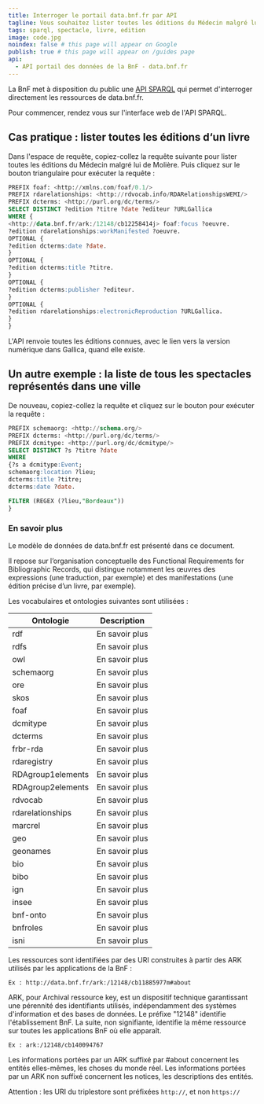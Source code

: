 ```yaml
---
title: Interroger le portail data.bnf.fr par API
tagline: Vous souhaitez lister toutes les éditions du Médecin malgré lui de Molière ? Ce guide est fait pour vous
tags: sparql, spectacle, livre, edition
image: code.jpg
noindex: false # this page will appear on Google
publish: true # this page will appear on /guides page
api:
  - API portail des données de la BnF - data.bnf.fr
---
```


La BnF met à disposition du public une [API SPARQL](/les-api/api-data-bnf-fr) qui permet d'interroger directement les ressources de <External href="https://data.bnf.fr/">data.bnf.fr</External>.

Pour commencer, rendez vous sur <External href="https://data.bnf.fr/sparql/">l'interface web de l'API SPARQL</External>.

## Cas pratique : lister toutes les éditions d‘un livre

Dans l'espace de requête, copiez-collez la requête suivante pour lister toutes les éditions du Médecin malgré lui de Molière. Puis cliquez sur le bouton triangulaire pour exécuter la requête :

```sql
PREFIX foaf: <http://xmlns.com/foaf/0.1/>
PREFIX rdarelationships: <http://rdvocab.info/RDARelationshipsWEMI/>
PREFIX dcterms: <http://purl.org/dc/terms/>
SELECT DISTINCT ?edition ?titre ?date ?editeur ?URLGallica
WHERE {
<http://data.bnf.fr/ark:/12148/cb12258414j> foaf:focus ?oeuvre.
?edition rdarelationships:workManifested ?oeuvre.
OPTIONAL {
?edition dcterms:date ?date.
}
OPTIONAL {
?edition dcterms:title ?titre.
}
OPTIONAL {
?edition dcterms:publisher ?editeur.
}
OPTIONAL {
?edition rdarelationships:electronicReproduction ?URLGallica.
}
}
```

L'API renvoie toutes les éditions connues, avec le lien vers la version numérique dans Gallica, quand elle existe.

## Un autre exemple : la liste de tous les spectacles représentés dans une ville

De nouveau, copiez-collez la requête et cliquez sur le bouton pour exécuter la requête :

```sql
PREFIX schemaorg: <http://schema.org/>
PREFIX dcterms: <http://purl.org/dc/terms/>
PREFIX dcmitype: <http://purl.org/dc/dcmitype/>
SELECT DISTINCT ?s ?titre ?date
WHERE
{?s a dcmitype:Event;
schemaorg:location ?lieu;
dcterms:title ?titre;
dcterms:date ?date.

FILTER (REGEX (?lieu,"Bordeaux"))
}
```

### En savoir plus

Le modèle de données de data.bnf.fr est présenté dans <External href="https://data.bnf.fr/images/modele_donnees_2018_02.pdf">ce document.</External>

Il repose sur l’organisation conceptuelle des Functional Requirements for Bibliographic Records, qui distingue notamment les œuvres des expressions (une traduction, par exemple) et des manifestations (une édition précise d’un livre, par exemple).

Les vocabulaires et ontologies suivantes sont utilisées :

| Ontologie         | Description                                                                                             |
| ----------------- | ------------------------------------------------------------------------------------------------------- |
| rdf               | <External href="http://www.w3.org/1999/02/22-rdf-syntax-ns">En savoir plus</External>                   |
| rdfs              | <External href="http://www.w3.org/2000/01/rdf-schema">En savoir plus</External>                         |
| owl               | <External href="http://www.w3.org/2002/07/owl#">En savoir plus</External>                               |
| schemaorg         | <External href="https://schema.org/version/latest/schemaorg-current-http.ttl">En savoir plus</External> |
| ore               | <External href="http://www.openarchives.org/ore/terms/">En savoir plus</External>                       |
| skos              | <External href="http://www.w3.org/2004/02/skos/core">En savoir plus</External>                          |
| foaf              | <External href="http://xmlns.com/foaf/0.1/">En savoir plus</External>                                   |
| dcmitype          | <External href="http://purl.org/dc/dcmitype/">En savoir plus</External>                                 |
| dcterms           | <External href="http://purl.org/dc/terms">En savoir plus</External>                                     |
| frbr-rda          | <External href="http://rdvocab.info/uri/schema/FRBRentitiesRDA/">En savoir plus</External>              |
| rdaregistry       | <External href="http://www.rdaregistry.info/nt/Elements/u.nt">En savoir plus</External>                 |
| RDAgroup1elements | <External href="http://rdvocab.info/Elements/">En savoir plus</External>                                |
| RDAgroup2elements | <External href="http://rdvocab.info/uri/schema/FRBRentitiesRDA">En savoir plus</External>               |
| rdvocab           | <External href="http://RDVocab.info/Elements">En savoir plus</External>                                 |
| rdarelationships  | <External href="http://rdvocab.info/RDARelationshipsWEMI/">En savoir plus</External>                    |
| marcrel           | <External href="http://id.loc.gov/vocabulary/relators/">En savoir plus</External>                       |
| geo               | <External href="http://www.w3.org/2003/01/geo/wgs84_pos#">En savoir plus</External>                     |
| geonames          | <External href="http://www.geonames.org/ontology#">En savoir plus</External>                            |
| bio               | <External href="https://vocab.org/bio/">En savoir plus</External>                                       |
| bibo              | <External href="http://purl.org/ontology/bibo/">En savoir plus</External>                               |
| ign               | <External href="http://data.ign.fr/ontology/topo.owl#">En savoir plus</External>                        |
| insee             | <External href="http://rdf.insee.fr/geo/index.html">En savoir plus</External>                           |
| bnf-onto          | <External href="http://data.bnf.fr/ontology/bnf-onto/">En savoir plus</External>                        |
| bnfroles          | <External href="http://data.bnf.fr/vocabulary/roles/">En savoir plus</External>                         |
| isni              | <External href="http://isni.org">En savoir plus</External>                                              |

Les ressources sont identifiées par des URI construites à partir des ARK utilisés par les applications de la BnF :

```
Ex : http://data.bnf.fr/ark:/12148/cb11885977m#about
```

ARK, pour Archival ressource key, est un dispositif technique garantissant une pérennité des identifiants utilisés, indépendamment des systèmes d'information et des bases de données. Le préfixe "12148" identifie l'établissement BnF. La suite, non signifiante, identifie la même ressource sur toutes les applications BnF où elle apparaît.

```
Ex : ark:/12148/cb140094767
```

Les informations portées par un ARK suffixé par #about concernent les entités elles-mêmes, les choses du monde réel.
Les informations portées par un ARK non suffixé concernent les notices, les descriptions des entités.

Attention : les URI du triplestore sont préfixées `http://`, et non `https://`
